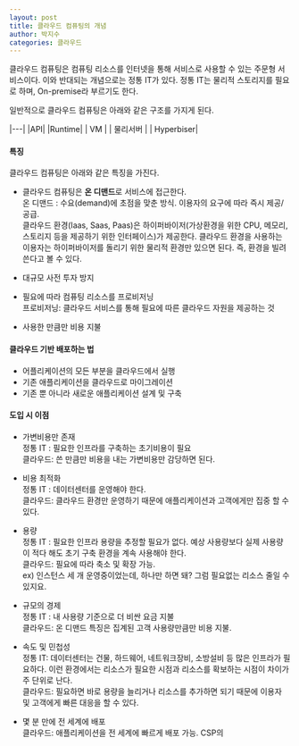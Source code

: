 ```yaml
---
layout: post
title: 클라우드 컴퓨팅의 개념
author: 박지수
categories: 클라우드
---
```


클라우드 컴퓨팅은 컴퓨팅 리소스를 인터넷을 통해 서비스로 사용할 수 있는 주문형 서비스이다. 이와 반대되는 개념으로는 정통 IT가 있다. 정통 IT는 물리적 스토리지를 필요로 하며, On-premise라 부르기도 한다. 

일반적으로 클라우드 컴퓨팅은 아래와 같은 구조를 가지게 된다.

|---|
|API|
|Runtime|
| VM |
| 물리서버 |
| Hyperbiser|


#### 특징
클라우드 컴퓨팅은 아래와 같은 특징을 가진다.
- 클라우드 컴퓨팅은 **온 디맨드**로 서비스에 접근한다.  
    온 디맨드 : 수요(demand)에 초점을 맞춘 방식. 이용자의 요구에 따라 즉시 제공/공급.  
	클라우드 환경(Iaas, Saas, Paas)은 하이퍼바이저(가상환경을 위한 CPU, 메모리, 스토리지 등을 제공하기 위한 인터페이스)가 제공한다. 클라우드 환경을 사용하는 이용자는 하이퍼바이저를 돌리기 위한 물리적 환경만 있으면 된다. 즉, 환경을 빌려 쓴다고 볼 수 있다.

- 대규모 사전 투자 방지

- 필요에 따라 컴퓨팅 리소스를 프로비저닝  
	프로비저닝: 클라우드 서비스를 통해 필요에 따른 클라우드 자원을 제공하는 것

- 사용한 만큼만 비용 지불


#### 클라우드 기반 배포하는 법

- 어플리케이션의 모든 부분을 클라우드에서 실행
- 기존 애플리케이션을 클라우드로 마이그레이션
- 기존 뿐 아니라 새로운 애플리케이션 설계 및 구축


#### 도입 시 이점

- 가변비용만 존재  
	정통 IT : 필요한 인프라를 구축하는 초기비용이 필요  
    클라우드: 쓴 만큼만 비용을 내는 가변비용만 감당하면 된다.

- 비용 최적화  
	정통 IT : 데이터센터를 운영해야 한다.  
	클라우드: 클라우드 환경만 운영하기 때문에 애플리케이션과 고객에게만 집중 할 수 있다.

- 용량  
	정통 IT : 필요한 인프라 용량을 추정할 필요가 없다. 예상 사용량보다 실제 사용량이 적다 해도 초기 구축 환경을 계속 사용해야 한다.    
	클라우드: 필요에 따라 축소 및 확장 가능.   
              ex) 인스턴스 세 개 운영중이었는데, 하나만 하면 돼? 그럼 필요없는 리소스 줄일 수 있지요.

- 규모의 경제  
	정통 IT : 내 사용량 기준으로 더 비싼 요금 지불  
	클라우드: 온 디맨드 특징은 집계된 고객 사용량만큼만 비용 지불. 

- 속도 및 민첩성  
	정통 IT: 데이터센터는 건물, 하드웨어, 네트워크장비, 소방설비 등 많은 인프라가 필요하다. 이런 환경에서는 리소스가 필요한 시점과 리소스를 확보하는 시점이 차이가 주 단위로 난다.  
	클라우드: 필요하면 바로 용량을 늘리거나 리소스를 추가하면 되기 때문에 이용자 및 고객에게 빠른 대응을 할 수 있다. 

- 몇 분 만에 전 세계에 배포  
	클라우드: 애플리케이션을 전 세계에 빠르게 배포 가능. CSP의 